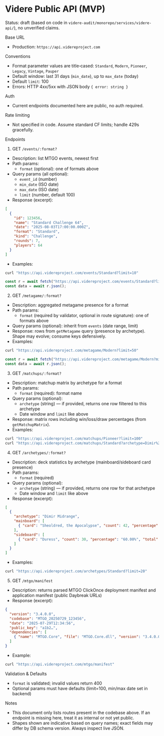 # Videre Public API (MVP)

Status: draft (based on code in `videre-audit/monorepo/services/videre-api/`), no unverified claims.

Base URL
- Production: `https://api.videreproject.com`

Conventions
- Format parameter values are title‑cased: `Standard`, `Modern`, `Pioneer`, `Legacy`, `Vintage`, `Pauper`
- Default window: last 31 days (`min_date`), up to `max_date` (today)
- Default `limit`: 100
- Errors: HTTP 4xx/5xx with JSON body `{ error: string }`

Auth
- Current endpoints documented here are public, no auth required.

Rate limiting
- Not specified in code. Assume standard CF limits; handle 429s gracefully.

Endpoints

1) GET `/events/:format?`
- Description: list MTGO events, newest first
- Path params:
  - `format` (optional): one of formats above
- Query params (all optional):
  - `event_id` (number)
  - `min_date` (ISO date)
  - `max_date` (ISO date)
  - `limit` (number, default 100)
- Response (excerpt):
```json
[
  {
    "id": 123456,
    "name": "Standard Challenge 64",
    "date": "2025-08-03T17:00:00.000Z",
    "format": "Standard",
    "kind": "Challenge",
    "rounds": 7,
    "players": 64
  }
]
```
- Examples:
```bash
curl "https://api.videreproject.com/events/Standard?limit=10"
```
```ts
const r = await fetch("https://api.videreproject.com/events/Standard?limit=10");
const data = await r.json();
```

2) GET `/metagame/:format?`
- Description: aggregated metagame presence for a format
- Path params:
  - `format` (required by validator, optional in route signature): one of formats above
- Query params (optional): inherit from `events` (date range, limit)
- Response: rows from `getMetagame` query (presence by archetype). Shape may evolve; consume keys defensively.
- Examples:
```bash
curl "https://api.videreproject.com/metagame/Modern?limit=50"
```
```ts
const r = await fetch("https://api.videreproject.com/metagame/Modern?min_date=2025-07-01");
const data = await r.json();
```

3) GET `/matchups/:format?`
- Description: matchup matrix by archetype for a format
- Path params:
  - `format` (required): format name
- Query params (optional):
  - `archetype` (string) — if provided, returns one row filtered to this archetype
  - Date window and `limit` like above
- Response: matrix rows including win/loss/draw percentages (from `getMatchupMatrix`).
- Examples:
```bash
curl "https://api.videreproject.com/matchups/Pioneer?limit=100"
curl "https://api.videreproject.com/matchups/Standard?archetype=Dimir%20Midrange&limit=1"
```

4) GET `/archetypes/:format?`
- Description: deck statistics by archetype (mainboard/sideboard card presence)
- Path params:
  - `format` (required)
- Query params (optional):
  - `archetype` (string) — if provided, returns one row for that archetype
  - Date window and `limit` like above
- Response (excerpt):
```json
[
  {
    "archetype": "Dimir Midrange",
    "mainboard": [
      { "card": "Sheoldred, the Apocalypse", "count": 42, "percentage": "84.00%", "total": 126, "average": 3.00 }
    ],
    "sideboard": [
      { "card": "Duress", "count": 30, "percentage": "60.00%", "total": 45, "average": 1.50 }
    ]
  }
]
```
- Examples:
```bash
curl "https://api.videreproject.com/archetypes/Standard?limit=20"
```

5) GET `/mtgo/manifest`
- Description: returns parsed MTGO ClickOnce deployment manifest and application manifest (public Daybreak URLs)
- Response (excerpt):
```json
{
  "version": "3.4.0.0",
  "codebase": "MTGO_20250729_123456",
  "date": "2025-07-29T12:34:56",
  "public_key": "a1b2…",
  "dependencies": [
    { "name": "MTGO.Core", "file": "MTGO.Core.dll", "version": "3.4.0.0", "size": 123456 }
  ]
}
```
- Example:
```bash
curl "https://api.videreproject.com/mtgo/manifest"
```

Validation & Defaults
- `format` is validated; invalid values return 400
- Optional params must have defaults (limit=100, min/max date set in backend)

Notes
- This document only lists routes present in the codebase above. If an endpoint is missing here, treat it as internal or not yet public.
- Shapes shown are indicative based on query names; exact fields may differ by DB schema version. Always inspect live JSON.
